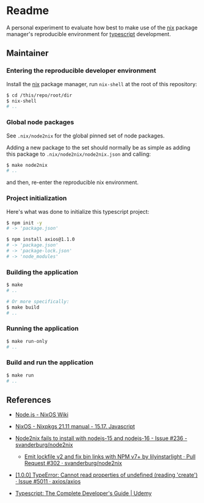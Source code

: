 Readme
======

A personal experiment to evaluate how best to make use of the [nix] package manager's reproducible
environment for [typescript] development.

[nix]: https://nixos.org/guides/how-nix-works.html
[typescript]: https://www.typescriptlang.org/


Maintainer
----------

### Entering the reproducible developer environment

Install the [nix][nix-download] package manager, run `nix-shell` at the root of this
repository:

```bash
$ cd /this/repo/root/dir
$ nix-shell
# ..
```

[nix-download]: https://nixos.org/download.html#download-nix


### Global node packages

See `.nix/node2nix` for the global pinned set of node packages.

Adding a new package to the set should normally be as simple as adding this
package to `.nix/node2nix/node2nix.json` and calling:

```bash
$ make node2nix
# ..
```

and then, re-enter the reproducible nix environment.


### Project initialization

Here's what was done to initialize this typescript project:

```bash
$ npm init -y
# -> 'package.json'
```

```bash
$ npm install axios@1.1.0
# -> 'package.json'
# -> 'package-lock.json'
# -> 'node_modules'
```

### Building the application

```bash
$ make
# ..

# Or more specifically:
$ make build
# ..
```


### Running the application

```bash
$ make run-only
# ..
```


### Build and run the application

```bash
$ make run
# ..
```


References
----------

 -  [Node.js - NixOS Wiki](https://nixos.wiki/wiki/Node.js)
 -  [NixOS - Nixpkgs 21.11 manual - 15.17. Javascript](https://nixos.org/manual/nixpkgs/stable/#language-javascript)
 -  [Node2nix fails to install with nodejs-15 and nodejs-16 - Issue #236 - svanderburg/node2nix](https://github.com/svanderburg/node2nix/issues/236)

     -  [Emit lockfile v2 and fix bin links with NPM v7+ by lilyinstarlight · Pull Request #302 · svanderburg/node2nix](https://github.com/svanderburg/node2nix/pull/302)

 -  [[1.0.0] TypeError: Cannot read properties of undefined (reading 'create') · Issue #5011 · axios/axios](https://github.com/axios/axios/issues/5011)

 -  [Typescript: The Complete Developer's Guide | Udemy](https://www.udemy.com/course/typescript-the-complete-developers-guide/)
